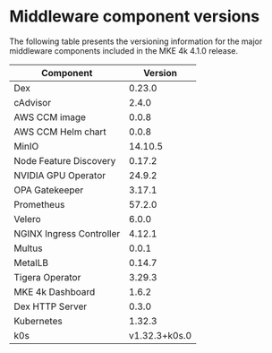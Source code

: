 # Middleware component versions

The following table presents the versioning information for the major
middleware components included in the MKE 4k 4.1.0 release.

| Component                                | Version |
|------------------------------------------|---------|
| Dex                                      | 0.23.0  |
| cAdvisor                                 | 2.4.0   |
| AWS CCM image                            | 0.0.8   |
| AWS CCM Helm chart                       | 0.0.8   |
| MinIO                                    | 14.10.5 |
| Node Feature Discovery                   | 0.17.2  |
| NVIDIA GPU Operator                      | 24.9.2  |
| OPA Gatekeeper                           | 3.17.1  |
| Prometheus                               | 57.2.0  |
| Velero                                   | 6.0.0   |
| NGINX Ingress Controller                 | 4.12.1  |
| Multus                                   | 0.0.1   |
| MetalLB                                  | 0.14.7  |
| Tigera Operator                          | 3.29.3  |
| MKE 4k Dashboard                         | 1.6.2   |
| Dex HTTP Server                          | 0.3.0   |
| Kubernetes                               | 1.32.3  |
| k0s                                      | v1.32.3+k0s.0  |